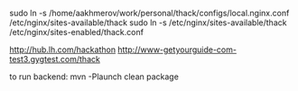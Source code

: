 sudo ln -s /home/aakhmerov/work/personal/thack/configs/local.nginx.conf /etc/nginx/sites-available/thack
sudo ln -s /etc/nginx/sites-available/thack /etc/nginx/sites-enabled/thack.conf

http://hub.lh.com/hackathon
http://www-getyourguide-com-test3.gygtest.com/thack

to run backend:
mvn -Plaunch clean package

